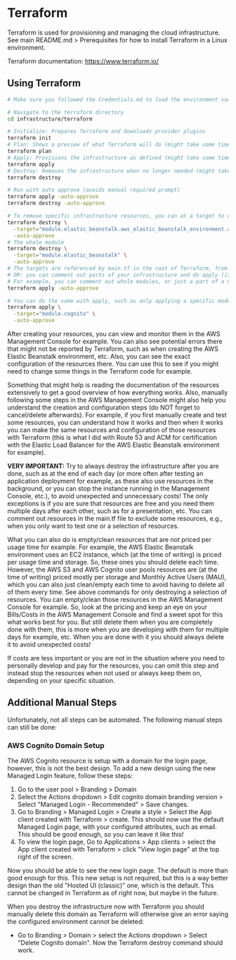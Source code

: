 # Terraform
Terraform is used for provisioning and managing the cloud infrastructure. See main README.md > Prerequisites for how to install Terraform in a Linux environment.

Terraform documentation: https://www.terraform.io/

## Using Terraform
```sh
# Make sure you followed the Credentials.md to load the environment variables in the terminal session!

# Navigate to the terraform directory
cd infrastructure/terraform

# Initialize: Prepares Terraform and downloads provider plugins
terraform init
# Plan: Shows a preview of what Terraform will do (might take some time)
terraform plan
# Apply: Provisions the infrastructure as defined (might take some time)
terraform apply
# Destroy: Removes the infrastructure when no longer needed (might take some time)
terraform destroy

# Run with auto approve (avoids manual required prompt)
terraform apply -auto-approve
terraform destroy -auto-approve

# To remove specific infrastructure resources, you can at a target to destroy, such as only the aws eb environment:
terraform destroy \
  -target="module.elastic_beanstalk.aws_elastic_beanstalk_environment.app_env" \
  -auto-approve
# The whole module
terraform destroy \
  -target="module.elastic_beanstalk" \
  -auto-approve
# The targets are referenced by main.tf in the root of Terraform, from there you can select the targets (you can add more targets)
# OR: you can comment out parts of your infrastructure and do apply (it will remove the commented parts)
# For example, you can comment out whole modules, or just a part of a module in its main.tf, such as aws_elastic_beanstalk_environment.app_env
terraform apply -auto-approve

# You can do the same with apply, such as only applying a specific module
terraform apply \
  -target="module.cognito" \
  -auto-approve
```

After creating your resources, you can view and monitor them in the AWS Management Console for example. You can also see potential errors there that might not be reported by Terraform, such as when creating the AWS Elastic Beanstalk environment, etc. Also, you can see the exact configuration of the resources there. You can use this to see if you might need to change some things in the Terraform code for example.

Something that might help is reading the documentation of the resources extensively to get a good overview of how everything works. Also, manually following some steps in the AWS Management Console might also help you understand the creation and configuration steps (do NOT forget to cancel/delete afterwards). For example, if you first manually create and test some resources, you can understand how it works and then when it works you can make the same resources and configuration of those resources with Terraform (this is what I did with Route 53 and ACM for certification with the Elastic Load Balancer for the AWS Elastic Beanstalk environment for example).

**VERY IMPORTANT:** Try to always destroy the infrastructure after you are done, such as at the end of each day (or more often after testing an application deployment for example, as these also use resources in the background, or you can stop the instance running in the Management Console, etc.), to avoid unexpected and unnecessary costs! The only exceptions is if you are sure that resources are free and you need them multiple days after each other, such as for a presentation, etc. You can comment out resources in the main.tf file to exclude some resources, e.g., when you only want to test one or a selection of resources.

What you can also do is empty/clean resources that are not priced per usage time for example. For example, the AWS Elastic Beanstalk environment uses an EC2 instance, which (at the time of writing) is priced per usage time and storage. So, these ones you should delete each time. However, the AWS S3 and AWS Cognito user pools resources are (at the time of writing) priced mostly per storage and Monthly Active Users (MAU), which you can also just clean/empty each time to avoid having to delete all of them every time. See above commands for only destroying a selection of resources. You can empty/clean those resources in the AWS Management Console for example. So, look at the pricing and keep an eye on your Bills/Costs in the AWS Management Console and find a sweet spot for this what works best for you. But still delete them when you are completely done with them, this is more when you are developing with them for multiple days for example, etc. When you are done with it you should always delete it to avoid unexpected costs!

If costs are less important or you are not in the situation where you need to personally develop and pay for the resources, you can omit this step and instead stop the resources when not used or always keep them on, depending on your specific situation.


## Additional Manual Steps
Unfortunately, not all steps can be automated. The following manual steps can still be done:

### AWS Cognito Domain Setup
The AWS Cognito resource is setup with a domain for the login page, however, this is not the best design. To add a new design using the new Managed Login feature, follow these steps:

1. Go to the user pool > Branding > Domain
2. Select the Actions dropdown > Edit cognito domain branding version > Select "Managed Login - Recommended" > Save changes.
3. Go to Branding > Managed Login > Create a style > Select the App client created with Terraform > create.
This should now use the default Managed Login page, with your configured attributes, such as email. This should be good enough, so you can leave it like this!
4. To view the login page, Go to Applications > App clients > select the App client created with Terraform > click "View login page" at the top right of the screen.

Now you should be able to see the new login page. The default is more than good enough for this. This new setup is not required, but this is a way better design than the old "Hosted UI (classic)" one, which is the default. This cannot be changed in Terraform as of right now, but maybe in the future.

When you destroy the infrastructure now with Terraform you should manually delete this domain as Terraform will otherwise give an error saying the configured environment cannot be deleted:
- Go to Branding > Domain > select the Actions dropdown > Select "Delete Cognito domain".
Now the Terraform destroy command should work.
